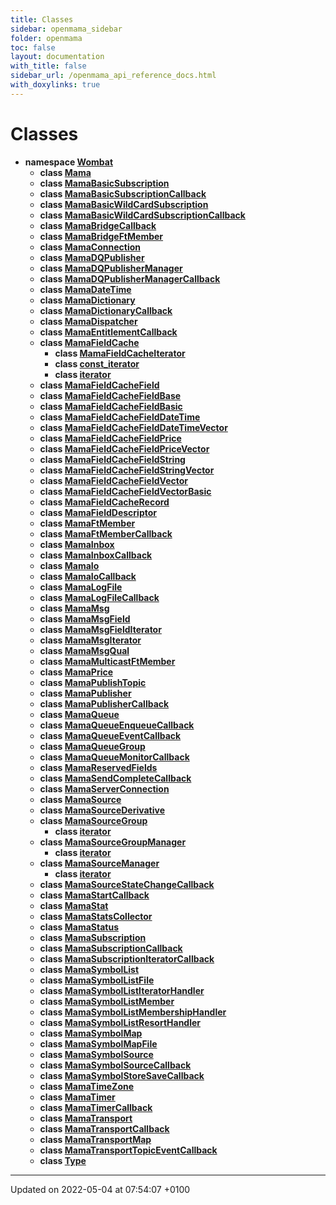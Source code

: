 ```yaml
---
title: Classes
sidebar: openmama_sidebar
folder: openmama
toc: false
layout: documentation
with_title: false
sidebar_url: /openmama_api_reference_docs.html
with_doxylinks: true
---
```


# Classes




* **namespace [Wombat](namespaceWombat.html)** 
    * **class [Mama](classWombat_1_1Mama.html)** 
    * **class [MamaBasicSubscription](classWombat_1_1MamaBasicSubscription.html)** 
    * **class [MamaBasicSubscriptionCallback](classWombat_1_1MamaBasicSubscriptionCallback.html)** 
    * **class [MamaBasicWildCardSubscription](classWombat_1_1MamaBasicWildCardSubscription.html)** 
    * **class [MamaBasicWildCardSubscriptionCallback](classWombat_1_1MamaBasicWildCardSubscriptionCallback.html)** 
    * **class [MamaBridgeCallback](classWombat_1_1MamaBridgeCallback.html)** 
    * **class [MamaBridgeFtMember](classWombat_1_1MamaBridgeFtMember.html)** 
    * **class [MamaConnection](classWombat_1_1MamaConnection.html)** 
    * **class [MamaDQPublisher](classWombat_1_1MamaDQPublisher.html)** 
    * **class [MamaDQPublisherManager](classWombat_1_1MamaDQPublisherManager.html)** 
    * **class [MamaDQPublisherManagerCallback](classWombat_1_1MamaDQPublisherManagerCallback.html)** 
    * **class [MamaDateTime](classWombat_1_1MamaDateTime.html)** 
    * **class [MamaDictionary](classWombat_1_1MamaDictionary.html)** 
    * **class [MamaDictionaryCallback](classWombat_1_1MamaDictionaryCallback.html)** 
    * **class [MamaDispatcher](classWombat_1_1MamaDispatcher.html)** 
    * **class [MamaEntitlementCallback](classWombat_1_1MamaEntitlementCallback.html)** 
    * **class [MamaFieldCache](classWombat_1_1MamaFieldCache.html)** 
        * **class [MamaFieldCacheIterator](classWombat_1_1MamaFieldCache_1_1MamaFieldCacheIterator.html)** 
        * **class [const_iterator](classWombat_1_1MamaFieldCache_1_1const__iterator.html)** 
        * **class [iterator](classWombat_1_1MamaFieldCache_1_1iterator.html)** 
    * **class [MamaFieldCacheField](classWombat_1_1MamaFieldCacheField.html)** 
    * **class [MamaFieldCacheFieldBase](classWombat_1_1MamaFieldCacheFieldBase.html)** 
    * **class [MamaFieldCacheFieldBasic](classWombat_1_1MamaFieldCacheFieldBasic.html)** 
    * **class [MamaFieldCacheFieldDateTime](classWombat_1_1MamaFieldCacheFieldDateTime.html)** 
    * **class [MamaFieldCacheFieldDateTimeVector](classWombat_1_1MamaFieldCacheFieldDateTimeVector.html)** 
    * **class [MamaFieldCacheFieldPrice](classWombat_1_1MamaFieldCacheFieldPrice.html)** 
    * **class [MamaFieldCacheFieldPriceVector](classWombat_1_1MamaFieldCacheFieldPriceVector.html)** 
    * **class [MamaFieldCacheFieldString](classWombat_1_1MamaFieldCacheFieldString.html)** 
    * **class [MamaFieldCacheFieldStringVector](classWombat_1_1MamaFieldCacheFieldStringVector.html)** 
    * **class [MamaFieldCacheFieldVector](classWombat_1_1MamaFieldCacheFieldVector.html)** 
    * **class [MamaFieldCacheFieldVectorBasic](classWombat_1_1MamaFieldCacheFieldVectorBasic.html)** 
    * **class [MamaFieldCacheRecord](classWombat_1_1MamaFieldCacheRecord.html)** 
    * **class [MamaFieldDescriptor](classWombat_1_1MamaFieldDescriptor.html)** 
    * **class [MamaFtMember](classWombat_1_1MamaFtMember.html)** 
    * **class [MamaFtMemberCallback](classWombat_1_1MamaFtMemberCallback.html)** 
    * **class [MamaInbox](classWombat_1_1MamaInbox.html)** 
    * **class [MamaInboxCallback](classWombat_1_1MamaInboxCallback.html)** 
    * **class [MamaIo](classWombat_1_1MamaIo.html)** 
    * **class [MamaIoCallback](classWombat_1_1MamaIoCallback.html)** 
    * **class [MamaLogFile](classWombat_1_1MamaLogFile.html)** 
    * **class [MamaLogFileCallback](classWombat_1_1MamaLogFileCallback.html)** 
    * **class [MamaMsg](classWombat_1_1MamaMsg.html)** 
    * **class [MamaMsgField](classWombat_1_1MamaMsgField.html)** 
    * **class [MamaMsgFieldIterator](classWombat_1_1MamaMsgFieldIterator.html)** 
    * **class [MamaMsgIterator](classWombat_1_1MamaMsgIterator.html)** 
    * **class [MamaMsgQual](classWombat_1_1MamaMsgQual.html)** 
    * **class [MamaMulticastFtMember](classWombat_1_1MamaMulticastFtMember.html)** 
    * **class [MamaPrice](classWombat_1_1MamaPrice.html)** 
    * **class [MamaPublishTopic](classWombat_1_1MamaPublishTopic.html)** 
    * **class [MamaPublisher](classWombat_1_1MamaPublisher.html)** 
    * **class [MamaPublisherCallback](classWombat_1_1MamaPublisherCallback.html)** 
    * **class [MamaQueue](classWombat_1_1MamaQueue.html)** 
    * **class [MamaQueueEnqueueCallback](classWombat_1_1MamaQueueEnqueueCallback.html)** 
    * **class [MamaQueueEventCallback](classWombat_1_1MamaQueueEventCallback.html)** 
    * **class [MamaQueueGroup](classWombat_1_1MamaQueueGroup.html)** 
    * **class [MamaQueueMonitorCallback](classWombat_1_1MamaQueueMonitorCallback.html)** 
    * **class [MamaReservedFields](classWombat_1_1MamaReservedFields.html)** 
    * **class [MamaSendCompleteCallback](classWombat_1_1MamaSendCompleteCallback.html)** 
    * **class [MamaServerConnection](classWombat_1_1MamaServerConnection.html)** 
    * **class [MamaSource](classWombat_1_1MamaSource.html)** 
    * **class [MamaSourceDerivative](classWombat_1_1MamaSourceDerivative.html)** 
    * **class [MamaSourceGroup](classWombat_1_1MamaSourceGroup.html)** 
        * **class [iterator](classWombat_1_1MamaSourceGroup_1_1iterator.html)** 
    * **class [MamaSourceGroupManager](classWombat_1_1MamaSourceGroupManager.html)** 
        * **class [iterator](classWombat_1_1MamaSourceGroupManager_1_1iterator.html)** 
    * **class [MamaSourceManager](classWombat_1_1MamaSourceManager.html)** 
        * **class [iterator](classWombat_1_1MamaSourceManager_1_1iterator.html)** 
    * **class [MamaSourceStateChangeCallback](classWombat_1_1MamaSourceStateChangeCallback.html)** 
    * **class [MamaStartCallback](classWombat_1_1MamaStartCallback.html)** 
    * **class [MamaStat](classWombat_1_1MamaStat.html)** 
    * **class [MamaStatsCollector](classWombat_1_1MamaStatsCollector.html)** 
    * **class [MamaStatus](classWombat_1_1MamaStatus.html)** 
    * **class [MamaSubscription](classWombat_1_1MamaSubscription.html)** 
    * **class [MamaSubscriptionCallback](classWombat_1_1MamaSubscriptionCallback.html)** 
    * **class [MamaSubscriptionIteratorCallback](classWombat_1_1MamaSubscriptionIteratorCallback.html)** 
    * **class [MamaSymbolList](classWombat_1_1MamaSymbolList.html)** 
    * **class [MamaSymbolListFile](classWombat_1_1MamaSymbolListFile.html)** 
    * **class [MamaSymbolListIteratorHandler](classWombat_1_1MamaSymbolListIteratorHandler.html)** 
    * **class [MamaSymbolListMember](classWombat_1_1MamaSymbolListMember.html)** 
    * **class [MamaSymbolListMembershipHandler](classWombat_1_1MamaSymbolListMembershipHandler.html)** 
    * **class [MamaSymbolListResortHandler](classWombat_1_1MamaSymbolListResortHandler.html)** 
    * **class [MamaSymbolMap](classWombat_1_1MamaSymbolMap.html)** 
    * **class [MamaSymbolMapFile](classWombat_1_1MamaSymbolMapFile.html)** 
    * **class [MamaSymbolSource](classWombat_1_1MamaSymbolSource.html)** 
    * **class [MamaSymbolSourceCallback](classWombat_1_1MamaSymbolSourceCallback.html)** 
    * **class [MamaSymbolStoreSaveCallback](classWombat_1_1MamaSymbolStoreSaveCallback.html)** 
    * **class [MamaTimeZone](classWombat_1_1MamaTimeZone.html)** 
    * **class [MamaTimer](classWombat_1_1MamaTimer.html)** 
    * **class [MamaTimerCallback](classWombat_1_1MamaTimerCallback.html)** 
    * **class [MamaTransport](classWombat_1_1MamaTransport.html)** 
    * **class [MamaTransportCallback](classWombat_1_1MamaTransportCallback.html)** 
    * **class [MamaTransportMap](classWombat_1_1MamaTransportMap.html)** 
    * **class [MamaTransportTopicEventCallback](classWombat_1_1MamaTransportTopicEventCallback.html)** 
    * **class [Type](classWombat_1_1Type.html)** 



-------------------------------

Updated on 2022-05-04 at 07:54:07 +0100
